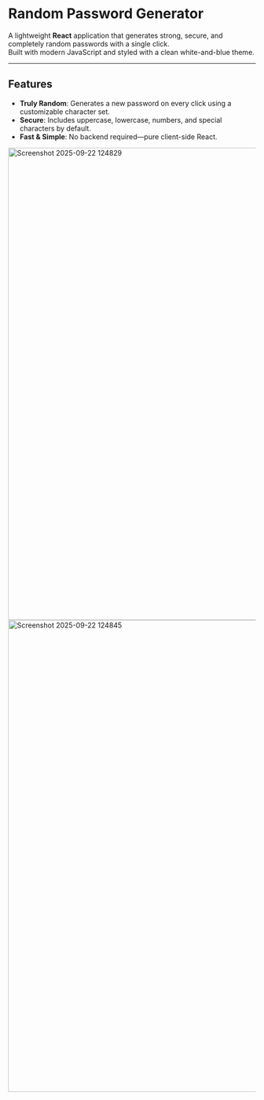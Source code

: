# Random Password Generator

A lightweight **React** application that generates strong, secure, and completely random passwords with a single click.  
Built with modern JavaScript and styled with a clean white-and-blue theme.

---

## Features
-  **Truly Random**: Generates a new password on every click using a customizable character set.
-  **Secure**: Includes uppercase, lowercase, numbers, and special characters by default.
-  **Fast & Simple**: No backend required—pure client-side React.
<img width="1907" height="961" alt="Screenshot 2025-09-22 124829" src="https://github.com/user-attachments/assets/0e0af3ab-7c07-42a4-aaf3-3077c85f8934" />
<img width="1908" height="960" alt="Screenshot 2025-09-22 124845" src="https://github.com/user-attachments/assets/b2a65921-d2c0-49dc-9684-19164093a73e" />
